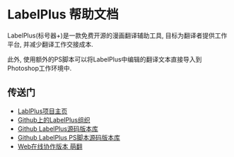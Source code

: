 # LabelPlus 帮助文档

LabelPlus\(标号器+\)是一款免费开源的漫画翻译辅助工具, 目标为翻译者提供工作平台, 并减少翻译工作交接成本.

此外, 使用额外的PS脚本可以将LabelPlus中编辑的翻译文本直接导入到Photoshop工作环境中.

## 传送门

* [LablPlus项目主页](http://noodlefighter.com/label_plus)
* [Github上的LabelPlus组织](https://github.com/LabelPlus)
* [Github LabelPlus源码版本库](https://github.com/LabelPlus/LabelPlus)
* [Github LabelPlus PS脚本源码版本库](https://github.com/LabelPlus/PS-Script)
* [Web在线协作版本 萌翻](https://moetra.com)



